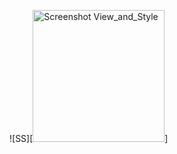 ![SS][<img width="211" alt="Screenshot View_and_Style" src="https://github.com/lordgrim005/Views_and_Styles/assets/130382016/71cd8e88-bd19-4663-b684-cf858d0daa6b">]
